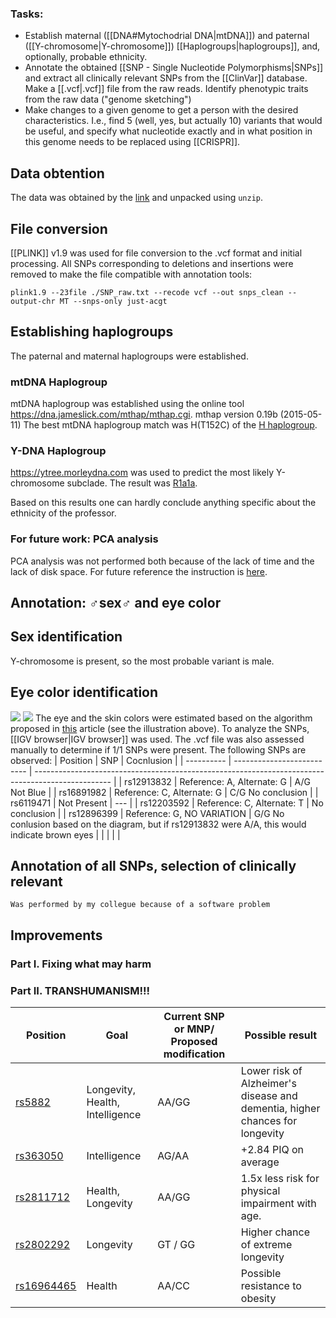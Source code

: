 ### Tasks:
* Establish maternal ([[DNA#Mytochodrial DNA|mtDNA]]) and paternal ([[Y-chromosome|Y-chromosome]]) [[Haplogroups|haplogroups]], and, optionally, probable ethnicity. 
* Annotate the obtained [[SNP - Single Nucleotide Polymorphisms|SNPs]] and extract all clinically relevant SNPs from the [[ClinVar]] database. Make a [[.vcf|.vcf]] file from the raw reads. Identify phenotypic traits from the raw data ("genome sketching")
* Make changes to a given genome to get a person with the desired characteristics. I.e., find 5 (well, yes, but actually 10) variants that would be useful, and specify what nucleotide exactly and in what position in this genome needs to be replaced using [[CRISPR]]. 

## Data obtention
The data was obtained by the [link](https://drive.google.com/file/d/1QJkwJe5Xl_jSVpqdTSNXP7sqlYfI666j/view) and unpacked using `unzip`. 

## File conversion
[[PLINK]] v1.9 was used for file conversion to the .vcf format and initial processing.
All SNPs corresponding to deletions and insertions were removed to make the file compatible with annotation tools:
```shell
plink1.9 --23file ./SNP_raw.txt --recode vcf --out snps_clean --output-chr MT --snps-only just-acgt
```

## Establishing haplogroups
The paternal and maternal haplogroups were established.

### mtDNA Haplogroup
mtDNA haplogroup was established using the online tool https://dna.jameslick.com/mthap/mthap.cgi. mthap version 0.19b (2015-05-11)
The best mtDNA haplogroup match was H(T152C) of the [H haplogroup](https://ru.wikipedia.org/wiki/%D0%93%D0%B0%D0%BF%D0%BB%D0%BE%D0%B3%D1%80%D1%83%D0%BF%D0%BF%D0%B0_H_(%D0%BC%D1%82%D0%94%D0%9D%D0%9A)). 

### Y-DNA Haplogroup
https://ytree.morleydna.com was used to predict the most likely Y-chromosome subclade. The result was [R1a1a](https://ru.wikipedia.org/wiki/%D0%93%D0%B0%D0%BF%D0%BB%D0%BE%D0%B3%D1%80%D1%83%D0%BF%D0%BF%D0%B0_R1a1_(Y-%D0%94%D0%9D%D0%9A)). 

Based on this results one can hardly conclude anything specific about the ethnicity of the professor. 

### For future work: PCA analysis
PCA analysis was not performed both because of the lack of time and the lack of disk space. 
For future reference the instruction is [here](https://www.biostars.org/p/335605/). 

## Annotation: **♂**sex**♂** and eye color

## Sex identification
Y-chromosome is present, so the most probable variant is male. 

## Eye color identification
![](https://lh6.googleusercontent.com/5IZDYSxzg77DxJfEp1CQTRTnpYHAKfNxCZEp6GV5b50-d4xR1tZ1DB8TyBwfoIYqqZdDtJ5JnwN1iXLheUWBEkXSjOsPSzKZPQCr-YmdCY-_B3Y6uZPqcr3A3fxebxa2zrCf3ALVf9AJDzXT2_wDycA)
![](https://lh5.googleusercontent.com/98yiuunmly_iQYeXo8uGnInHu_w8Vke_fYiKmmHrHPcJi4ljGAkln2-q9mCCFfDwlalDEFDZI0C5xSnIAyUO8QzsuxTQTj0xCtiNac35grQrZh7cPtw7hbj0pdYEXpUKxbN93C8xbDHdhNtXZDOV0sE)
The eye and the skin colors were estimated based on the algorithm proposed in [this](https://www.ncbi.nlm.nih.gov/pmc/articles/PMC3694299/) article (see the illustration above). To analyze the SNPs, [[IGV browser|IGV browser]] was used. The .vcf file was also assessed manually to determine if 1/1 SNPs were present. The following SNPs are observed:
| Position   | SNP                        | Cocnlusion                                                                                        |
| ---------- | -------------------------- | ------------------------------------------------------------------------------------------------- |
| rs12913832 | Reference: A, Alternate: G | A/G Not Blue                                                                                      |
| rs16891982 | Reference: C, Alternate: G | C/G No conclusion                                                                                 |
| rs6119471  | Not Present                | ---                                                                                               |
| rs12203592 | Reference: C, Alternate: T | No conclusion                                                                                     |
| rs12896399 | Reference: G, NO VARIATION | G/G No conlusion based on the diagram, but if rs12913832 were A/A, this would indicate brown eyes |
|            |                            |                                                                                                   |

## Annotation of all SNPs, selection of clinically relevant
```shell
Was performed by my collegue because of a software problem
```

## Improvements
### Part I. Fixing what may harm

### Part II. TRANSHUMANISM!!!
| Position                                                 | Goal                            | Current SNP or MNP/ Proposed modification                                                 | Possible result                                                                                   |
| -------------------------------------------------------- | ------------------------------- | ----------------------------------------------------------------------------------------- | ------------------------------------------------------------------------------------------------- |
| [rs5882](https://www.snpedia.com/index.php/Rs5882)       | Longevity, Health, Intelligence | AA/GG                                                                                       | Lower risk of Alzheimer's disease and dementia, higher chances for longevity                      |
| [rs363050](https://www.snpedia.com/index.php/Rs363050) |  Intelligence |     AG/AA                      | +2.84 PIQ on average |
| [rs2811712](https://www.snpedia.com/index.php/Rs2811712) | Health, Longevity  |AA/GG  |    1.5x less risk for physical impairment with age.    |
| [rs2802292](https://www.snpedia.com/index.php/Rs2802292) | Longevity                       | GT / GG                                                                                      | Higher chance of extreme longevity                                                                |
| [rs16964465](https://www.snpedia.com/index.php/Rs16964465)      |  Health             |    AA/CC      |       Possible resistance to obesity                                                                    |
